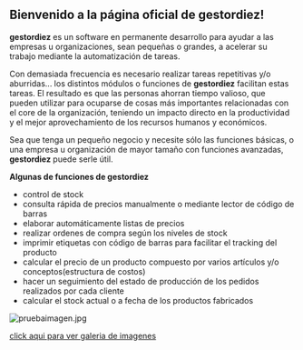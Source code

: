 ## Bienvenido a la página oficial de gestordiez!

**gestordiez** es un software en permanente desarrollo para ayudar a las empresas u organizaciones, sean pequeñas o grandes, a acelerar su trabajo mediante la automatización de tareas. 

Con demasiada frecuencia es necesario realizar tareas repetitivas y/o aburridas... los distintos módulos o funciones de **gestordiez** facilitan estas tareas. El resultado es que las personas ahorran tiempo valioso, que pueden utilizar para ocuparse de cosas más importantes relacionadas con el core de la organización, teniendo un impacto directo en la productividad y el mejor aprovechamiento de los recursos humanos y económicos. 

Sea que tenga un pequeño negocio y necesite sólo las funciones básicas, o una empresa u organización de mayor tamaño con funciones avanzadas, **gestordiez** puede serle útil.

**Algunas de funciones de gestordiez**

- control de stock
- consulta rápida de precios manualmente o mediante lector de código de barras
- elaborar automáticamente listas de precios
- realizar ordenes de compra según los niveles de stock
- imprimir etiquetas con código de barras para facilitar el tracking del producto
- calcular el precio de un producto compuesto por varios artículos y/o conceptos(estructura de costos)
- hacer un seguimiento del estado de producción de los pedidos realizados por cada cliente
- calcular el stock actual o a fecha de los productos fabricados

![pruebaimagen.jpg]({{site.baseurl}}/pruebaimagen.jpg)

[click aqui para ver galeria de imagenes](/imagenes "TITULO")


